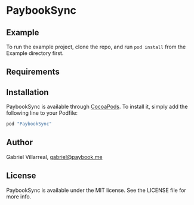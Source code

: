 # PaybookSync


## Example

To run the example project, clone the repo, and run `pod install` from the Example directory first.

## Requirements

## Installation

PaybookSync is available through [CocoaPods](http://cocoapods.org). To install
it, simply add the following line to your Podfile:

```ruby
pod "PaybookSync"
```

## Author

Gabriel Villarreal, gabriel@paybook.me

## License

PaybookSync is available under the MIT license. See the LICENSE file for more info.
